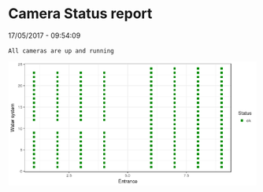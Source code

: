 Camera Status report
================
17/05/2017 - 09:54:09

    All cameras are up and running

![](camreport_files/figure-markdown_github/unnamed-chunk-2-1.png)
